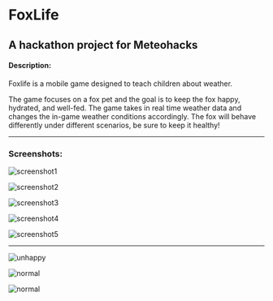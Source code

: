 # FoxLife

## A hackathon project for Meteohacks

#### Description:

Foxlife is a mobile game designed to teach children about weather. 

The game focuses on a fox pet and the goal is to keep the fox happy, hydrated, and well-fed. The game takes in real time weather data and changes the in-game weather conditions accordingly. The fox will behave differently under different scenarios, be sure to keep it healthy!

---

### Screenshots:

![screenshot1](/SCREENSHOTS/beginningmenu.PNG)

![screenshot2](/SCREENSHOTS/coat.PNG)

![screenshot3](/SCREENSHOTS/cold.PNG)

![screenshot4](/SCREENSHOTS/menu.PNG)

![screenshot5](/SCREENSHOTS/umbrella.PNG)

---

![unhappy](/fo/Assets/Sprites/somethingwrong.png)

![normal](/fo/Assets/Sprites/blink.png)

![normal](/fo/Assets/Sprites/eat.png)
